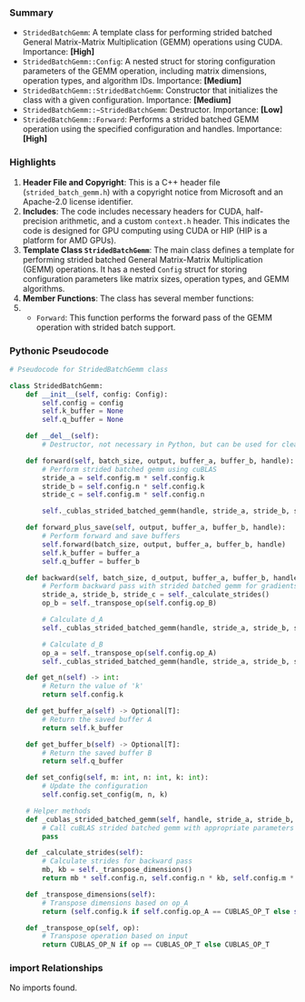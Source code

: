 

### Summary



* `StridedBatchGemm`: A template class for performing strided batched General Matrix-Matrix Multiplication (GEMM) operations using CUDA. Importance: **[High]**
* `StridedBatchGemm::Config`: A nested struct for storing configuration parameters of the GEMM operation, including matrix dimensions, operation types, and algorithm IDs. Importance: **[Medium]**
* `StridedBatchGemm::StridedBatchGemm`: Constructor that initializes the class with a given configuration. Importance: **[Medium]**
* `StridedBatchGemm::~StridedBatchGemm`: Destructor. Importance: **[Low]**
* `StridedBatchGemm::Forward`: Performs a strided batched GEMM operation using the specified configuration and handles. Importance: **[High]**

### Highlights



1. **Header File and Copyright**: This is a C++ header file (`strided_batch_gemm.h`) with a copyright notice from Microsoft and an Apache-2.0 license identifier.
2. **Includes**: The code includes necessary headers for CUDA, half-precision arithmetic, and a custom `context.h` header. This indicates the code is designed for GPU computing using CUDA or HIP (HIP is a platform for AMD GPUs).
3. **Template Class `StridedBatchGemm`**: The main class defines a template for performing strided batched General Matrix-Matrix Multiplication (GEMM) operations. It has a nested `Config` struct for storing configuration parameters like matrix sizes, operation types, and GEMM algorithms.
4. **Member Functions**: The class has several member functions:
5. - `Forward`: This function performs the forward pass of the GEMM operation with strided batch support.

### Pythonic Pseudocode

```python
# Pseudocode for StridedBatchGemm class

class StridedBatchGemm:
    def __init__(self, config: Config):
        self.config = config
        self.k_buffer = None
        self.q_buffer = None

    def __del__(self):
        # Destructor, not necessary in Python, but can be used for cleanup if needed

    def forward(self, batch_size, output, buffer_a, buffer_b, handle):
        # Perform strided batched gemm using cuBLAS
        stride_a = self.config.m * self.config.k
        stride_b = self.config.n * self.config.k
        stride_c = self.config.m * self.config.n

        self._cublas_strided_batched_gemm(handle, stride_a, stride_b, stride_c, batch_size)

    def forward_plus_save(self, output, buffer_a, buffer_b, handle):
        # Perform forward and save buffers
        self.forward(batch_size, output, buffer_a, buffer_b, handle)
        self.k_buffer = buffer_a
        self.q_buffer = buffer_b

    def backward(self, batch_size, d_output, buffer_a, buffer_b, handle, inp_grad_a=None, inp_grad_b=None):
        # Perform backward pass with strided batched gemm for gradients
        stride_a, stride_b, stride_c = self._calculate_strides()
        op_b = self._transpose_op(self.config.op_B)

        # Calculate d_A
        self._cublas_strided_batched_gemm(handle, stride_a, stride_b, stride_c, batch_size, op_b, 1)

        # Calculate d_B
        op_a = self._transpose_op(self.config.op_A)
        self._cublas_strided_batched_gemm(handle, stride_a, stride_b, stride_c, batch_size, op_a, 2)

    def get_n(self) -> int:
        # Return the value of 'k'
        return self.config.k

    def get_buffer_a(self) -> Optional[T]:
        # Return the saved buffer A
        return self.k_buffer

    def get_buffer_b(self) -> Optional[T]:
        # Return the saved buffer B
        return self.q_buffer

    def set_config(self, m: int, n: int, k: int):
        # Update the configuration
        self.config.set_config(m, n, k)

    # Helper methods
    def _cublas_strided_batched_gemm(self, handle, stride_a, stride_b, stride_c, batch_size, algo_index=0):
        # Call cuBLAS strided batched gemm with appropriate parameters and algo from config
        pass

    def _calculate_strides(self):
        # Calculate strides for backward pass
        mb, kb = self._transpose_dimensions()
        return mb * self.config.n, self.config.n * kb, self.config.m * self.config.k

    def _transpose_dimensions(self):
        # Transpose dimensions based on op_A
        return (self.config.k if self.config.op_A == CUBLAS_OP_T else self.config.m), (self.config.m if self.config.op_A == CUBLAS_OP_T else self.config.k)

    def _transpose_op(self, op):
        # Transpose operation based on input
        return CUBLAS_OP_N if op == CUBLAS_OP_T else CUBLAS_OP_T
```


### import Relationships

No imports found.